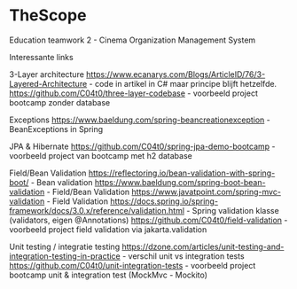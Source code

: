# TheScope
Education teamwork 2  - Cinema Organization Management System


Interessante links 


3-Layer architecture
https://www.ecanarys.com/Blogs/ArticleID/76/3-Layered-Architecture  - code in artikel in C# maar principe blijft hetzelfde.
https://github.com/C04t0/three-layer-codebase - voorbeeld project bootcamp zonder database

Exceptions
https://www.baeldung.com/spring-beancreationexception  - BeanExceptions in Spring

JPA & Hibernate
https://github.com/C04t0/spring-jpa-demo-bootcamp   - voorbeeld project van bootcamp met h2 database

Field/Bean Validation
https://reflectoring.io/bean-validation-with-spring-boot/   - Bean validation
https://www.baeldung.com/spring-boot-bean-validation    - Field/Bean Validation
https://www.javatpoint.com/spring-mvc-validation      - Field Validation
https://docs.spring.io/spring-framework/docs/3.0.x/reference/validation.html  - Spring validation klasse (validators, eigen @Annotations)
https://github.com/C04t0/field-validation   - voorbeeld project field validation via jakarta.validation


Unit testing / integratie testing
https://dzone.com/articles/unit-testing-and-integration-testing-in-practice     - verschil unit vs integration tests
https://github.com/C04t0/unit-integration-tests    - voorbeeld project bootcamp unit & integration test (MockMvc - Mockito)